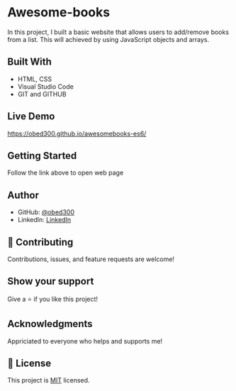 # Awesome-books
In this project, I built a basic website that allows users to add/remove books from a list. This will achieved by using JavaScript objects and arrays.

## Built With

- HTML, CSS
- Visual Studio Code
- GIT and GITHUB

## Live Demo

https://obed300.github.io/awesomebooks-es6/

## Getting Started

Follow the link above to open web page

## Author

- GitHub: [@obed300](https://github.com/obed300?tab=repositories)
- LinkedIn: [LinkedIn](https://www.linkedin.com/in/obed-bamfo-4b152421b/)

## 🤝 Contributing

Contributions, issues, and feature requests are welcome!

## Show your support

Give a ⭐️ if you like this project!

## Acknowledgments

Appriciated to everyone who helps and supports me!

## 📝 License

This project is [MIT](./LICENSE) licensed.

